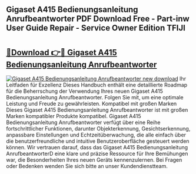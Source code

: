## Gigaset A415 Bedienungsanleitung Anrufbeantworter PDF Download Free - Part-inw User Guide Repair - Service Owner Edition TFIJI

# <h2><a href="http://df5iw97.blite.top/?on=Gigaset+A415+Bedienungsanleitung+Anrufbeantworter">🔗Download 👉🔴 Gigaset A415 Bedienungsanleitung Anrufbeantworter</a></h2>

[![Gigaset A415 Bedienungsanleitung Anrufbeantworter new download](https://i.imgur.com/lujVjoI.png)](http://df5iw97.blite.top/?on=Gigaset+A415+Bedienungsanleitung+Anrufbeantworter)
Ihr Leitfaden für Exzellenz Dieses Handbuch enthält eine detaillierte Roadmap für die Beherrschung der Verwendung Ihres neuen Gigaset A415 Bedienungsanleitung Anrufbeantworter. Folgen Sie mit, um eine optimale Leistung und Freude zu gewährleisten. Kompatibel mit großen Marken Dieses Gigaset A415 Bedienungsanleitung Anrufbeantworter ist mit großen Marken kompatibler Produkte kompatibel. Gigaset A415 Bedienungsanleitung Anrufbeantworter verfügt über eine Reihe fortschrittlicher Funktionen, darunter Objekterkennung, Gesichtserkennung, anpassbare Einstellungen und Echtzeitüberwachung, die alle einfach über die benutzerfreundliche und intuitive Benutzeroberfläche gesteuert werden können. Wir vertrauen darauf, dass das Gigaset A415 Bedienungsanleitung AnrufbeantworterD eine klare und präzise Ressource für Ihre Bemühungen war, die Besonderheiten Ihres neuen Geräts kennenzulernen. Bei Fragen oder Bedenken wenden Sie sich bitte an unser Kundendienstteam.
